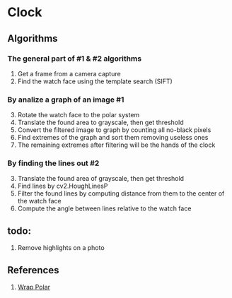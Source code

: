 # Clock

## Algorithms

### The general part of #1 & #2 algorithms
1. Get a frame from a camera capture
2. Find the watch face using the template search (SIFT)

### By analize a graph of an image #1
3. Rotate the watch face to the polar system
4. Translate the found area to grayscale, then get threshold
5. Convert the filtered image to graph by counting all no-black pixels
6. Find extremes of the graph and sort them removing useless ones
7. The remaining extremes after filtering will be the hands of the clock

### By finding the lines out #2
3. Translate the found area of grayscale, then get threshold
4. Find lines by cv2.HoughLinesP
5. Filter the found lines by computing distance from them to the center of the watch face
6. Compute the angle between lines relative to the watch face

## todo:
1. Remove highlights on a photo

## References
1. [Wrap Polar](https://www.programmersought.com/article/1787117182/)